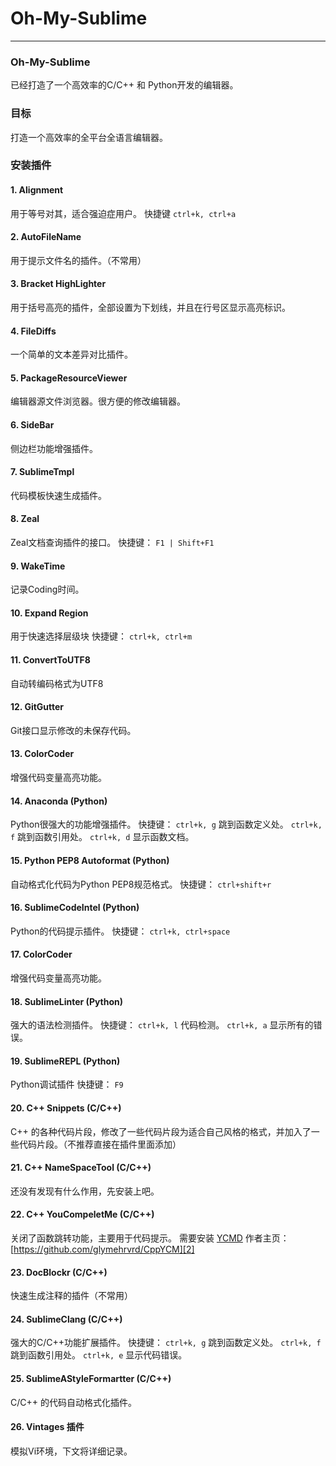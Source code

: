 # Oh-My-Sublime
---

### Oh-My-Sublime

已经打造了一个高效率的C/C++ 和 Python开发的编辑器。

### 目标

打造一个高效率的全平台全语言编辑器。

### 安装插件

#### 1. Alignment
用于等号对其，适合强迫症用户。
快捷键 ` ctrl+k, ctrl+a `

#### 2. AutoFileName
用于提示文件名的插件。（不常用）

#### 3. Bracket HighLighter
用于括号高亮的插件，全部设置为下划线，并且在行号区显示高亮标识。

#### 4. FileDiffs
一个简单的文本差异对比插件。

#### 5. PackageResourceViewer
编辑器源文件浏览器。很方便的修改编辑器。

#### 6. SideBar
侧边栏功能增强插件。

#### 7. SublimeTmpl
代码模板快速生成插件。

#### 8. Zeal
Zeal文档查询插件的接口。
快捷键： ` F1 | Shift+F1 `

#### 9. WakeTime
记录Coding时间。

#### 10. Expand Region
用于快速选择层级块
快捷键： ` ctrl+k, ctrl+m `

#### 11. ConvertToUTF8
自动转编码格式为UTF8

#### 12. GitGutter
Git接口显示修改的未保存代码。

#### 13. ColorCoder
增强代码变量高亮功能。

#### 14. Anaconda (Python)
Python很强大的功能增强插件。
快捷键：
` ctrl+k, g ` 跳到函数定义处。
` ctrl+k, f ` 跳到函数引用处。
` ctrl+k, d ` 显示函数文档。

#### 15. Python PEP8 Autoformat (Python)
自动格式化代码为Python PEP8规范格式。
快捷键： ` ctrl+shift+r `

#### 16. SublimeCodeIntel (Python)
Python的代码提示插件。
快捷键： ` ctrl+k, ctrl+space `

#### 17. ColorCoder
增强代码变量高亮功能。

#### 18. SublimeLinter (Python)
强大的语法检测插件。
快捷键： 
` ctrl+k, l ` 代码检测。
` ctrl+k, a ` 显示所有的错误。

#### 19. SublimeREPL (Python)
Python调试插件
快捷键： ` F9 `

#### 20. C++ Snippets (C/C++)
C++ 的各种代码片段，修改了一些代码片段为适合自己风格的格式，并加入了一些代码片段。（不推荐直接在插件里面添加）

#### 21. C++ NameSpaceTool (C/C++)
还没有发现有什么作用，先安装上吧。

#### 22. C++ YouCompeletMe (C/C++)
关闭了函数跳转功能，主要用于代码提示。
需要安装 [YCMD][1]
作者主页： [https://github.com/glymehrvrd/CppYCM][2]

#### 23. DocBlockr (C/C++)
快速生成注释的插件（不常用）

#### 24. SublimeClang (C/C++)
强大的C/C++功能扩展插件。
快捷键： 
` ctrl+k, g ` 跳到函数定义处。
` ctrl+k, f ` 跳到函数引用处。
` ctrl+k, e ` 显示代码错误。

#### 25. SublimeAStyleFormartter (C/C++)
C/C++ 的代码自动格式化插件。

#### 26. Vintages 插件
模拟Vi环境，下文将详细记录。



  [1]: https://github.com/Valloric/ycmd
  [2]: https://github.com/glymehrvrd/CppYCM
